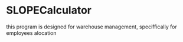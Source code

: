 # SLOPECalculator
this program is designed for warehouse management, speciffically for employees alocation
